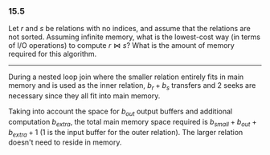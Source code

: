 ### 15.5

Let $r$ and $s$ be relations with no indices, and assume that the relations are not sorted. 
Assuming infinite memory, what is the lowest-cost way (in terms of I/O operations) 
to compute $r \bowtie s$? What is the amount of memory required for this algorithm. 

---



During a nested loop join where the smaller relation entirely fits in main memory and is used as the inner relation, $b_r + b_s$ transfers and $2$ seeks are necessary since they all fit into main memory.

Taking into account the space for $b_{out}$ output buffers and additional computation $b_{extra}$, the total main memory space required is $b_{small} + b_{out} + b_{extra} + 1$ ($1$ is the input buffer for the outer relation). The larger relation doesn't need to reside in memory.